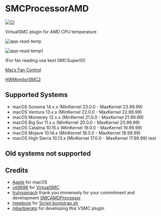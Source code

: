 # SMCProcessorAMD
[![CI](https://github.com/Lorys89/SMCProcessorAMD/actions/workflows/main.yml/badge.svg)](https://github.com/Lorys89/SMCProcessorAMD/actions/workflows/main.yml)

VirtualSMC plugin for AMD CPU temperature

![app-read-temp](./Images/app-read.png)

![app-read-temp1](./Images/app-read2.png)

(For fan reading use kext SMCSuperIO)

[Macs Fan Control](https://github.com/crystalidea/macs-fan-control/releases)

[HWMonitorSMC2](https://github.com/CloverHackyColor/HWMonitorSMC2/releases)


## Supported Systems
- macOS Sonoma       14.x.x     (MinKernel 23.0.0 - MaxKernel 23.99.99)
- macOS Ventura      13.x.x     (MinKernel 22.0.0 - MaxKernel 22.99.99)
- macOS Monterey     12.x.x     (MinKernel 21.0.0 - MaxKernel 21.99.99)
- macOS Big Sur      11.x.x     (MinKernel 20.0.0 - MaxKernel 20.99.99)
- macOS Catalina     10.15.x    (MinKernel 19.0.0 - MaxKernel 19.99.99)
- macOS Mojave       10.14.x    (MinKernel 18.0.0 - MaxKernel 18.99.99)
- macOS High Sierra  10.13.x    (MinKernel 17.0.0 - MaxKernel 17.99.99) 
test
## Old systems not supported

## Credits
- [Apple](https://www.apple.com) for macOS
- [vit9696](https://github.com/vit9696) for [VirtualSMC](https://github.com/acidanthera/VirtualSMC)
- [trulyspinach](https://github.com/trulyspinach) thank you immensely for your commitment and development
 [SMCAMDProcessor](https://github.com/trulyspinach/SMCAMDProcessor)
- [hieplpvip](https://github.com/hieplpvip) for [Script bootstrap.sh](https://github.com/hieplpvip/AsusSMC/blob/master/Scripts/bootstrap.sh)
- [mbarbierato](https://github.com/mbarbierato) for developing this VSMC plugin
